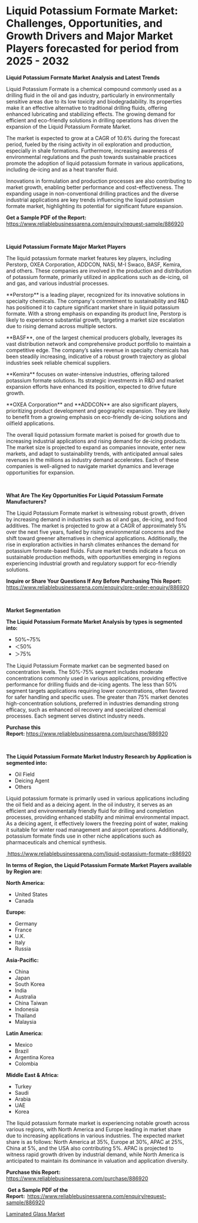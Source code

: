 <p><h1>Liquid Potassium Formate Market: Challenges, Opportunities, and Growth Drivers and Major Market Players forecasted for period from 2025 - 2032</h1></p><p><strong>Liquid Potassium Formate Market Analysis and Latest Trends</strong></p>
<p><p>Liquid Potassium Formate is a chemical compound commonly used as a drilling fluid in the oil and gas industry, particularly in environmentally sensitive areas due to its low toxicity and biodegradability. Its properties make it an effective alternative to traditional drilling fluids, offering enhanced lubricating and stabilizing effects. The growing demand for efficient and eco-friendly solutions in drilling operations has driven the expansion of the Liquid Potassium Formate Market.</p><p>The market is expected to grow at a CAGR of 10.6% during the forecast period, fueled by the rising activity in oil exploration and production, especially in shale formations. Furthermore, increasing awareness of environmental regulations and the push towards sustainable practices promote the adoption of liquid potassium formate in various applications, including de-icing and as a heat transfer fluid.  </p><p>Innovations in formulation and production processes are also contributing to market growth, enabling better performance and cost-effectiveness. The expanding usage in non-conventional drilling practices and the diverse industrial applications are key trends influencing the liquid potassium formate market, highlighting its potential for significant future expansion.</p></p>
<p><strong>Get a Sample PDF of the Report:&nbsp;</strong> <a href="https://www.reliablebusinessarena.com/enquiry/request-sample/886920?utm_campaign=3170&utm_medium=2&utm_source=Github&utm_content=ia&utm_term=31032025&utm_id=liquid-potassium-formate">https://www.reliablebusinessarena.com/enquiry/request-sample/886920</a></p>
<p>&nbsp;</p>
<p><strong>Liquid Potassium Formate Major Market Players</strong></p>
<p><p>The liquid potassium formate market features key players, including Perstorp, OXEA Corporation, ADDCON, NASi, M-I Swaco, BASF, Kemira, and others. These companies are involved in the production and distribution of potassium formate, primarily utilized in applications such as de-icing, oil and gas, and various industrial processes.</p><p>**Perstorp** is a leading player, recognized for its innovative solutions in specialty chemicals. The company's commitment to sustainability and R&D has positioned it to capture significant market share in liquid potassium formate. With a strong emphasis on expanding its product line, Perstorp is likely to experience substantial growth, targeting a market size escalation due to rising demand across multiple sectors.</p><p>**BASF**, one of the largest chemical producers globally, leverages its vast distribution network and comprehensive product portfolio to maintain a competitive edge. The company’s sales revenue in specialty chemicals has been steadily increasing, indicative of a robust growth trajectory as global industries seek reliable chemical suppliers.</p><p>**Kemira** focuses on water-intensive industries, offering tailored potassium formate solutions. Its strategic investments in R&D and market expansion efforts have enhanced its position, expected to drive future growth.</p><p>**OXEA Corporation** and **ADDCON** are also significant players, prioritizing product development and geographic expansion. They are likely to benefit from a growing emphasis on eco-friendly de-icing solutions and oilfield applications.</p><p>The overall liquid potassium formate market is poised for growth due to increasing industrial applications and rising demand for de-icing products. The market size is projected to expand as companies innovate, enter new markets, and adapt to sustainability trends, with anticipated annual sales revenues in the millions as industry demand accelerates. Each of these companies is well-aligned to navigate market dynamics and leverage opportunities for expansion.</p></p>
<p>&nbsp;</p>
<p><strong>What Are The Key Opportunities For Liquid Potassium Formate Manufacturers?</strong></p>
<p><p>The Liquid Potassium Formate market is witnessing robust growth, driven by increasing demand in industries such as oil and gas, de-icing, and food additives. The market is projected to grow at a CAGR of approximately 5% over the next five years, fueled by rising environmental concerns and the shift toward greener alternatives in chemical applications. Additionally, the rise in exploration activities in harsh climates enhances the demand for potassium formate-based fluids. Future market trends indicate a focus on sustainable production methods, with opportunities emerging in regions experiencing industrial growth and regulatory support for eco-friendly solutions.</p></p>
<p><strong>Inquire or Share Your Questions If Any Before Purchasing This Report:</strong> <a href="https://www.reliablebusinessarena.com/enquiry/pre-order-enquiry/886920?utm_campaign=3170&utm_medium=2&utm_source=Github&utm_content=ia&utm_term=31032025&utm_id=liquid-potassium-formate">https://www.reliablebusinessarena.com/enquiry/pre-order-enquiry/886920</a></p>
<p>&nbsp;</p>
<p><strong>Market Segmentation</strong></p>
<p><strong>The Liquid Potassium Formate Market Analysis by types is segmented into:</strong></p>
<p><ul><li>50%~75%</li><li>＜50%</li><li>＞75%</li></ul></p>
<p><p>The Liquid Potassium Formate market can be segmented based on concentration levels. The 50%-75% segment includes moderate concentrations commonly used in various applications, providing effective performance for drilling fluids and de-icing agents. The less than 50% segment targets applications requiring lower concentrations, often favored for safer handling and specific uses. The greater than 75% market denotes high-concentration solutions, preferred in industries demanding strong efficacy, such as enhanced oil recovery and specialized chemical processes. Each segment serves distinct industry needs.</p></p>
<p><strong>Purchase this Report:&nbsp;</strong><a href="https://www.reliablebusinessarena.com/purchase/886920?utm_campaign=3170&utm_medium=2&utm_source=Github&utm_content=ia&utm_term=31032025&utm_id=liquid-potassium-formate">https://www.reliablebusinessarena.com/purchase/886920</a></p>
<p>&nbsp;</p>
<p><strong>The Liquid Potassium Formate Market Industry Research by Application is segmented into:</strong></p>
<p><ul><li>Oil Field</li><li>Deicing Agent</li><li>Others</li></ul></p>
<p><p>Liquid potassium formate is primarily used in various applications including the oil field and as a deicing agent. In the oil industry, it serves as an efficient and environmentally friendly fluid for drilling and completion processes, providing enhanced stability and minimal environmental impact. As a deicing agent, it effectively lowers the freezing point of water, making it suitable for winter road management and airport operations. Additionally, potassium formate finds use in other niche applications such as pharmaceuticals and chemical synthesis.</p></p>
<p><a href="https://www.reliablebusinessarena.com/liquid-potassium-formate-r886920?utm_campaign=3170&utm_medium=2&utm_source=Github&utm_content=ia&utm_term=31032025&utm_id=liquid-potassium-formate">&nbsp;https://www.reliablebusinessarena.com/liquid-potassium-formate-r886920</a></p>
<p><strong>In terms of Region, the Liquid Potassium Formate Market Players available by Region are:</strong></p>
<p>
    <p> <strong> North America: </strong>
        <ul>
            <li>United States</li>
            <li>Canada</li>
        </ul>
        </p> 
    <p> <strong> Europe: </strong>
        <ul>
            <li>Germany</li>
            <li>France</li>
            <li>U.K.</li>
            <li>Italy</li>
            <li>Russia</li>
        </ul>
        </p> 
    <p> <strong> Asia-Pacific: </strong>
        <ul>
            <li>China</li>
            <li>Japan</li>
            <li>South Korea</li>
            <li>India</li>
            <li>Australia</li>
            <li>China Taiwan</li>
            <li>Indonesia</li>
            <li>Thailand</li>
            <li>Malaysia</li>
        </ul>
        </p> 
    <p> <strong> Latin America: </strong>
        <ul>
            <li>Mexico</li>
            <li>Brazil</li>
            <li>Argentina Korea</li>
            <li>Colombia</li>
        </ul>
        </p> 
    <p> <strong> Middle East & Africa: </strong>
        <ul>
            <li>Turkey</li>
            <li>Saudi</li>
            <li>Arabia</li>
            <li>UAE</li>
            <li>Korea</li>
        </ul>
    </p>
    </p>
<p><p>The liquid potassium formate market is experiencing notable growth across various regions, with North America and Europe leading in market share due to increasing applications in various industries. The expected market share is as follows: North America at 35%, Europe at 30%, APAC at 25%, China at 5%, and the USA also contributing 5%. APAC is projected to witness rapid growth driven by industrial demand, while North America is anticipated to maintain its dominance in valuation and application diversity.</p></p>
<p><strong>Purchase this Report: </strong><a href="https://www.reliablebusinessarena.com/purchase/886920?utm_campaign=3170&utm_medium=2&utm_source=Github&utm_content=ia&utm_term=31032025&utm_id=liquid-potassium-formate">https://www.reliablebusinessarena.com/purchase/886920</a></p>
<p>&nbsp;<strong>Get a Sample PDF of the Report:&nbsp;&nbsp;</strong><a href="https://www.reliablebusinessarena.com/enquiry/request-sample/886920?utm_campaign=3170&utm_medium=2&utm_source=Github&utm_content=ia&utm_term=31032025&utm_id=liquid-potassium-formate">https://www.reliablebusinessarena.com/enquiry/request-sample/886920</a></p>
<p><strong></strong></p>
<p><p><a href="https://github.com/arifasabeygb/Market-Research-Report-List-1/blob/main/laminated-glass-market.md?utm_campaign=3170&utm_medium=2&utm_source=Github&utm_content=ia&utm_term=31032025&utm_id=liquid-potassium-formate">Laminated Glass Market</a></p></p>